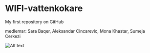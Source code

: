 # WIFI-vattenkokare
My first repository on GitHub


medlemar: 
Sara Baqer,
Aleksandar Cincarevic,
Mona Khastar,
Sumeja Cerkezi



![Alt text](https://github.com/sarabaq/WIFI-vattenkokare/edit/master/images.jpg?raw=true "Setup")



